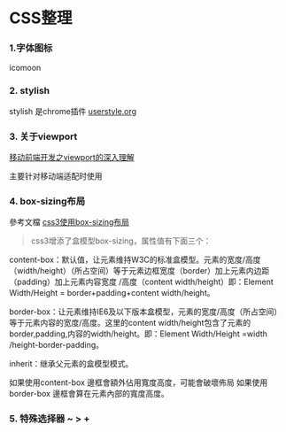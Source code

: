 # CSS整理

### 1.字体图标

icomoon

### 2. stylish

stylish 是chrome插件
[userstyle.org](https://userstyles.org/)


### 3. 关于viewport

[移动前端开发之viewport的深入理解](https://www.cnblogs.com/2050/p/3877280.html#!comments)

主要针对移动端适配时使用

### 4. box-sizing布局

參考文檔
[css3使用box-sizing布局](https://www.cnblogs.com/ooooevan/p/5470982.html)

>css3增添了盒模型box-sizing，属性值有下面三个：

content-box：默认值，让元素维持W3C的标准盒模型。元素的宽度/高度（width/height）（所占空间）等于元素边框宽度（border）加上元素内边距（padding）加上元素内容宽度 /高度（content width/height）即：Element Width/Height = border+padding+content width/height。

border-box：让元素维持IE6及以下版本盒模型，元素的宽度/高度（所占空间）等于元素内容的宽度/高度。这里的content width/height包含了元素的border,padding,内容的width/height。即：Element Width/Height =width /height-border-padding。

inherit：继承父元素的盒模型模式。

如果使用content-box 邊框會額外佔用寬度高度，可能會破壞佈局
如果使用border-box 邊框會算在元素內部的寬度高度。


### 5. 特殊选择器 ~ > +


